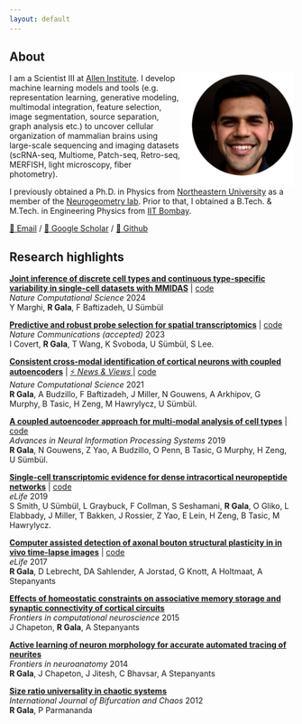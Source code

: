 ```yaml
---
layout: default
---
```


## About
<img align='right' height='200' width='200' src="./assets/Rohan.png"/>

I am a Scientist III at [Allen Institute](https://alleninstitute.org/person/rohan-gala/). I develop machine learning models and tools (e.g. representation learning, generative modeling, multimodal integration, feature selection, image segmentation, source separation, graph analysis etc.) to uncover cellular organization of mammalian brains using large-scale sequencing and imaging datasets (scRNA-seq, Multiome, Patch-seq, Retro-seq, MERFISH, light microscopy, fiber photometry). 

I previously obtained a Ph.D. in Physics from [Northeastern University](http://www.northeastern.edu/) as a member of the [Neurogeometry lab](http://www.northeastern.edu/neurogeometry/). Prior to that, I obtained a B.Tech. & M.Tech. in Engineering Physics from [IIT Bombay](http://www.iitb.ac.in/).

[📩 Email](mailto:rhngl@protonmail.com) / [📒 Google Scholar](https://scholar.google.com/citations?user=_TlezdMAAAAJ) / [🐙 Github](https://github.com/rhngla)


## Research highlights

[**Joint inference of discrete cell types and continuous type-specific variability in single-cell datasets with MMIDAS**](https://www.biorxiv.org/content/10.1101/2023.10.02.560574v1) | [code](https://github.com/AllenInstitute/MMIDAS) <br>
_Nature Computational Science_ 2024<br>
Y Marghi, **R Gala**, F Baftizadeh, U Sümbül

[**Predictive and robust probe selection for spatial transcriptomics**](https://www.biorxiv.org/content/10.1101/2022.05.13.491738v1.abstract) | [code](https://github.com/iancovert/persist)<br>
_Nature Communications (accepted)_ 2023<br>
I Covert, **R Gala**, T Wang, K Svoboda, U Sümbül, S Lee.<br>

[**Consistent cross-modal identification of cortical neurons with coupled autoencoders**](http://doi.org/10.1038/s43588-021-00030-1) | [⚡️ _News & Views_ ](https://www.biorxiv.org/content/10.1101/2020.06.30.181065v2) | [code](https://codeocean.com/capsule/6320801/tree/v1)<br>
_Nature Computational Science_ 2021<br>
**R Gala**, A Budzillo, F Baftizadeh, J Miller, N Gouwens, A Arkhipov, G Murphy, B Tasic, H Zeng, M Hawrylycz, U Sümbül.<br>

[**A coupled autoencoder approach for multi-modal analysis of cell types**](http://papers.nips.cc/paper/9125-a-coupled-autoencoder-approach-for-multi-modal-analysis-of-cell-types) | [code](https://github.com/AllenInstitute/coupledAE)<br>
_Advances in Neural Information Processing Systems_ 2019<br>
**R Gala**, N Gouwens, Z Yao, A Budzillo, O Penn, B Tasic, G Murphy, H Zeng, U Sümbül.<br>

[**Single-cell transcriptomic evidence for dense intracortical neuropeptide networks**](https://elifesciences.org/articles/47889) | [code](https://github.com/AllenInstitute/peptidergicnetworks)<br>
_eLife_ 2019<br> 
S Smith, U Sümbül, L Graybuck, F Collman, S Seshamani,
**R Gala**, O Gliko, L Elabbady, J Miller, T Bakken, J Rossier, Z Yao, E Lein,
H Zeng, B Tasic, M Hawrylycz.<br>

[**Computer assisted detection of axonal bouton structural plasticity in in vivo time-lapse images**](https://elifesciences.org/articles/29315) | [code](https://github.com/neurogeometry/BoutonAnalyzer)<br>
_eLife_ 2017<br>
**R Gala**, D Lebrecht, DA Sahlender, A Jorstad, G Knott, A Holtmaat, A Stepanyants<br>

[**Effects of homeostatic constraints on associative memory storage and synaptic connectivity of cortical circuits**](https://www.frontiersin.org/articles/10.3389/fncom.2015.00074/full)<br>
_Frontiers in computational neuroscience_ 2015<br>
J Chapeton, **R Gala**, A Stepanyants<br>

[**Active learning of neuron morphology for accurate automated tracing of neurites**](https://www.frontiersin.org/articles/10.3389/fnana.2014.00037/full)<br>
_Frontiers in neuroanatomy_ 2014<br>
**R Gala**, J Chapeton, J Jitesh, C Bhavsar, A Stepanyants<br>

[**Size ratio universality in chaotic systems**](https://www.worldscientific.com/doi/abs/10.1142/S0218127412500058)<br>
_International Journal of Bifurcation and Chaos_ 2012<br>
**R Gala**, P Parmananda<br>
